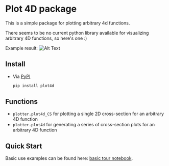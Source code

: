 # Plot 4D package

This is a simple package for plotting arbitrary 4d functions.

There seems to be no current python library available for visualizing arbitrary 4D functions, so here's one :)

Example result:
![Alt Text](https://github.com/yubinhu/plot4d/blob/main/tests/example.gif)

## Install

- Via [PyPI](https://pypi.org/project/plot4d/)

  ```sh
  pip install plot4d
  ```

## Functions

- `plotter.plot4d_CS` for plotting a single 2D cross-section for an arbitrary 4D function
- `plotter.plot4d` for generating a series of cross-section plots for an arbitrary 4D function

## Quick Start
Basic use examples can be found here: [basic tour notebook](https://github.com/yubinhu/plot4d/blob/main/tests/example.ipynb).
